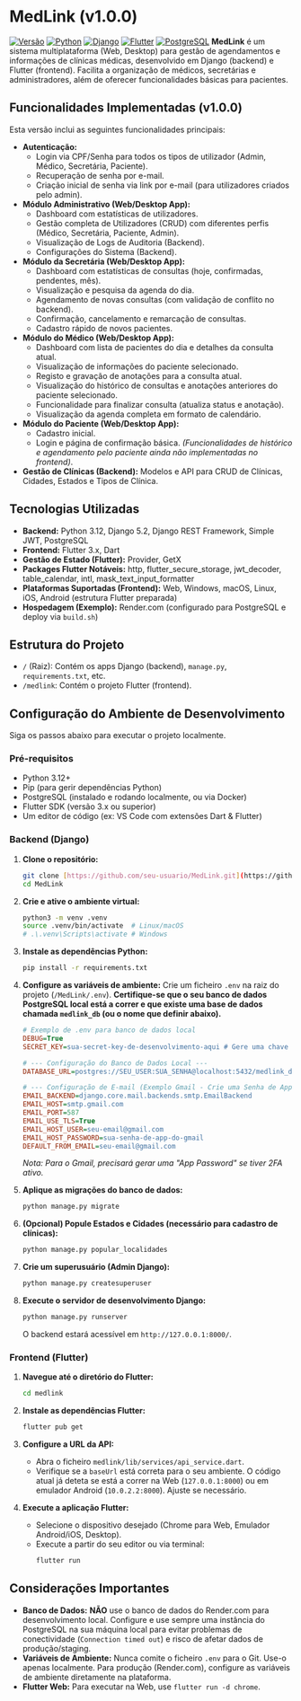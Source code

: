 # MedLink (v1.0.0)

[![Versão](https://img.shields.io/badge/version-v1.0.0-blue)](https://github.com/seu-usuario/medlink/releases/tag/v1.0.0)
[![Python](https://img.shields.io/badge/Python-3.12-blue?logo=python&logoColor=white)](https://www.python.org/) [![Django](https://img.shields.io/badge/Django-5.2-green?logo=django&logoColor=white)](https://www.djangoproject.com/) [![Flutter](https://img.shields.io/badge/Flutter-blue?logo=flutter&logoColor=white)](https://flutter.dev/) [![PostgreSQL](https://img.shields.io/badge/PostgreSQL-darkblue?logo=postgresql&logoColor=white)](https://www.postgresql.org/) **MedLink** é um sistema multiplataforma (Web, Desktop) para gestão de agendamentos e informações de clínicas médicas, desenvolvido em Django (backend) e Flutter (frontend). Facilita a organização de médicos, secretárias e administradores, além de oferecer funcionalidades básicas para pacientes.

## Funcionalidades Implementadas (v1.0.0)

Esta versão inclui as seguintes funcionalidades principais:

* **Autenticação:**
    * Login via CPF/Senha para todos os tipos de utilizador (Admin, Médico, Secretária, Paciente).
    * Recuperação de senha por e-mail.
    * Criação inicial de senha via link por e-mail (para utilizadores criados pelo admin).
* **Módulo Administrativo (Web/Desktop App):**
    * Dashboard com estatísticas de utilizadores.
    * Gestão completa de Utilizadores (CRUD) com diferentes perfis (Médico, Secretária, Paciente, Admin).
    * Visualização de Logs de Auditoria (Backend).
    * Configurações do Sistema (Backend).
* **Módulo da Secretária (Web/Desktop App):**
    * Dashboard com estatísticas de consultas (hoje, confirmadas, pendentes, mês).
    * Visualização e pesquisa da agenda do dia.
    * Agendamento de novas consultas (com validação de conflito no backend).
    * Confirmação, cancelamento e remarcação de consultas.
    * Cadastro rápido de novos pacientes.
* **Módulo do Médico (Web/Desktop App):**
    * Dashboard com lista de pacientes do dia e detalhes da consulta atual.
    * Visualização de informações do paciente selecionado.
    * Registo e gravação de anotações para a consulta atual.
    * Visualização do histórico de consultas e anotações anteriores do paciente selecionado.
    * Funcionalidade para finalizar consulta (atualiza status e anotação).
    * Visualização da agenda completa em formato de calendário.
* **Módulo do Paciente (Web/Desktop App):**
    * Cadastro inicial.
    * Login e página de confirmação básica. *(Funcionalidades de histórico e agendamento pelo paciente ainda não implementadas no frontend)*.
* **Gestão de Clínicas (Backend):** Modelos e API para CRUD de Clínicas, Cidades, Estados e Tipos de Clínica.

## Tecnologias Utilizadas

* **Backend:** Python 3.12, Django 5.2, Django REST Framework, Simple JWT, PostgreSQL
* **Frontend:** Flutter 3.x, Dart
* **Gestão de Estado (Flutter):** Provider, GetX
* **Packages Flutter Notáveis:** http, flutter_secure_storage, jwt_decoder, table_calendar, intl, mask_text_input_formatter
* **Plataformas Suportadas (Frontend):** Web, Windows, macOS, Linux, iOS, Android (estrutura Flutter preparada)
* **Hospedagem (Exemplo):** Render.com (configurado para PostgreSQL e deploy via `build.sh`)

## Estrutura do Projeto

* `/` (Raiz): Contém os apps Django (backend), `manage.py`, `requirements.txt`, etc.
* `/medlink`: Contém o projeto Flutter (frontend).

## Configuração do Ambiente de Desenvolvimento

Siga os passos abaixo para executar o projeto localmente.

### Pré-requisitos

* Python 3.12+
* Pip (para gerir dependências Python)
* PostgreSQL (instalado e rodando localmente, ou via Docker)
* Flutter SDK (versão 3.x ou superior)
* Um editor de código (ex: VS Code com extensões Dart & Flutter)

### Backend (Django)

1.  **Clone o repositório:**
    ```bash
    git clone [https://github.com/seu-usuario/MedLink.git](https://github.com/seu-usuario/MedLink.git)
    cd MedLink
    ```

2.  **Crie e ative o ambiente virtual:**
    ```bash
    python3 -m venv .venv
    source .venv/bin/activate  # Linux/macOS
    # .\.venv\Scripts\activate # Windows
    ```

3.  **Instale as dependências Python:**
    ```bash
    pip install -r requirements.txt
    ```

4.  **Configure as variáveis de ambiente:**
    Crie um ficheiro `.env` na raiz do projeto (`/MedLink/.env`). **Certifique-se que o seu banco de dados PostgreSQL local está a correr e que existe uma base de dados chamada `medlink_db` (ou o nome que definir abaixo).**

    ```ini
    # Exemplo de .env para banco de dados local
    DEBUG=True
    SECRET_KEY=sua-secret-key-de-desenvolvimento-aqui # Gere uma chave segura

    # --- Configuração do Banco de Dados Local ---
    DATABASE_URL=postgres://SEU_USER:SUA_SENHA@localhost:5432/medlink_db

    # --- Configuração de E-mail (Exemplo Gmail - Crie uma Senha de App) ---
    EMAIL_BACKEND=django.core.mail.backends.smtp.EmailBackend
    EMAIL_HOST=smtp.gmail.com
    EMAIL_PORT=587
    EMAIL_USE_TLS=True
    EMAIL_HOST_USER=seu-email@gmail.com
    EMAIL_HOST_PASSWORD=sua-senha-de-app-do-gmail
    DEFAULT_FROM_EMAIL=seu-email@gmail.com
    ```
    *Nota: Para o Gmail, precisará gerar uma "App Password" se tiver 2FA ativo.*

5.  **Aplique as migrações do banco de dados:**
    ```bash
    python manage.py migrate
    ```

6.  **(Opcional) Popule Estados e Cidades (necessário para cadastro de clínicas):**
    ```bash
    python manage.py popular_localidades
    ```

7.  **Crie um superusuário (Admin Django):**
    ```bash
    python manage.py createsuperuser
    ```

8.  **Execute o servidor de desenvolvimento Django:**
    ```bash
    python manage.py runserver
    ```
    O backend estará acessível em `http://127.0.0.1:8000/`.

### Frontend (Flutter)

1.  **Navegue até o diretório do Flutter:**
    ```bash
    cd medlink
    ```

2.  **Instale as dependências Flutter:**
    ```bash
    flutter pub get
    ```

3.  **Configure a URL da API:**
    * Abra o ficheiro `medlink/lib/services/api_service.dart`.
    * Verifique se a `baseUrl` está correta para o seu ambiente. O código atual já deteta se está a correr na Web (`127.0.0.1:8000`) ou em emulador Android (`10.0.2.2:8000`). Ajuste se necessário.

4.  **Execute a aplicação Flutter:**
    * Selecione o dispositivo desejado (Chrome para Web, Emulador Android/iOS, Desktop).
    * Execute a partir do seu editor ou via terminal:
        ```bash
        flutter run
        ```

## Considerações Importantes

* **Banco de Dados:** **NÃO** use o banco de dados do Render.com para desenvolvimento local. Configure e use sempre uma instância do PostgreSQL na sua máquina local para evitar problemas de conectividade (`Connection timed out`) e risco de afetar dados de produção/staging.
* **Variáveis de Ambiente:** Nunca comite o ficheiro `.env` para o Git. Use-o apenas localmente. Para produção (Render.com), configure as variáveis de ambiente diretamente na plataforma.
* **Flutter Web:** Para executar na Web, use `flutter run -d chrome`.